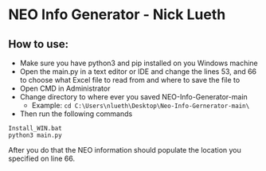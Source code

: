 # NEO Info Generator - Nick Lueth
## How to use:
- Make sure you have python3 and pip installed on you Windows machine
- Open the main.py in a text editor or IDE and change the lines 53, and 66 to choose what Excel file to read from and where to save the file to
- Open CMD in Administrator
- Change directory to where ever you saved NEO-Info-Generator-main
  - Example: ```cd C:\Users\nlueth\Desktop\Neo-Info-Gernerator-main\```
- Then run the following commands <br>
```
Install_WIN.bat
python3 main.py
```

After you do that the NEO information should populate the location you specified on line 66.
